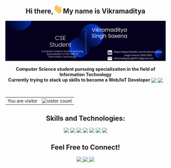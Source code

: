 <h2 align="center"> Hi there,<img src="https://raw.githubusercontent.com/ABSphreak/ABSphreak/master/gifs/Hi.gif" width="30px">My name is Vikramaditya</h2>
<img src="Connor Hamilton (1).png" alt="LinkedIn info">

<br>


<p align="center">
<b>Computer Science student pursuing specialization in the field of Information Technology</b><br>
<b>Currently trying to stack up skills to become a Web/IoT Developer</b>

  <img align="center" src="https://github-readme-stats.vercel.app/api?username=vikramadityasinghs&theme=tokyonight&count_private=true&include_all_commits=true&show_icons=true&custom_title=%23%20GitHub%20Stats%20%E2%9C%85" width="470" />
  
  <img align="center" src="https://github-readme-stats.vercel.app/api/top-langs/?username=vikramadityasinghs&theme=tokyonight&layout=compact&langs_count=10&custom_title=%23%20Most%20Used%20Languages%20%F0%9F%91%A8%F0%9F%8F%BD%E2%80%8D%F0%9F%92%BB" />
</p>
<br>


<table>
  <tr>
    <td>You are visitor</td>
    <td><img src="https://profile-counter.glitch.me/vikramadityasinghs/count.svg" alt="vistor count" height="30" /></td>
  </tr>
</table> 



<h2 align="center">Skills and Technologies: </h2>
<p align="center">
    <img src="https://img.shields.io/badge/C%2B%2B-00599C?style=for-the-badge&logo=c%2B%2B&logoColor=white" />
  <img src="https://img.shields.io/badge/C-00599C?style=for-the-badge&logo=c&logoColor=white" />
  
  <img src="https://img.shields.io/badge/Python-14354C?style=for-the-badge&logo=python&logoColor=white" />
  <img src="https://img.shields.io/badge/SQLite-07405E?style=for-the-badge&logo=sqlite&logoColor=white" />
  <img src="https://img.shields.io/badge/Git-F05032?style=for-the-badge&logo=git&logoColor=white" />
  <img src="https://img.shields.io/badge/Postman-FF6C37?style=for-the-badge&logo=Postman&logoColor=white" />  
  <img src="https://img.shields.io/badge/Visual_Studio_Code-0078D4?style=for-the-badge&logo=visual%20studio%20code&logoColor=white" />

</p>

<h2 align="center">Feel Free to Connect! </h2>
<p align="center">
  <a href="https://www.linkedin.com/in/vikramadityasinghs">
    <img src="https://img.shields.io/badge/LinkedIn-0077B5?style=for-the-badge&logo=linkedin&logoColor=white">
  </a>
  <a href="https://www.instagram.com/vikramadityasinghsaxena">
    <img src="https://img.shields.io/badge/Instagram-FC0938?style=for-the-badge&logo=instagram&logoColor=white" />
  </a>
  <a href="mailto:saxenavikramadityasingh@gmail.com">
    <img src="https://img.shields.io/badge/Gmail-000000?style=for-the-badge&logo=gmail&logoColor=red" />
  </a>
</p>



